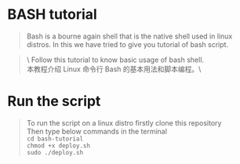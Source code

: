 # BASH tutorial
> Bash is a bourne again shell that is the native shell used in linux distros. In this we have tried to give you tutorial of bash script.

> \ Follow this tutorial to know basic usage of bash shell.\
> 本教程介绍 Linux 命令行 Bash 的基本用法和脚本编程。\

# Run the script
> To run the script on a linux distro firstly clone this repository \
> Then type below commands in the terminal \
> `cd bash-tutorial` \
> `chmod +x deploy.sh` \
> `sudo ./deploy.sh`
